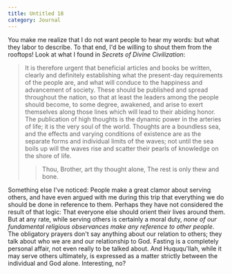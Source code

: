 ```yaml
---
title: Untitled 18
category: Journal
---
```


You make me realize that I do not want people to hear my words: but what
they labor to describe.  To that end, I'd be willing to shout them from
the rooftops!  Look at what I found in *Secrets of Divine Civilization*:

> It is therefore urgent that beneficial articles and books be written,
> clearly and definitely establishing what the present-day requirements
> of the people are, and what will conduce to the happiness and
> advancement of society.  These should be published and spread
> throughout the nation, so that at least the leaders among the people
> should become, to some degree, awakened, and arise to exert themselves
> along those lines which will lead to their abiding honor.  The
> publication of high thoughts is the dynamic power in the arteries of
> life; it is the very soul of the world.  Thoughts are a boundless sea,
> and the effects and varying conditions of existence are as the
> separate forms and individual limits of the waves; not until the sea
> boils up will the waves rise and scatter their pearls of knowledge on
> the shore of life.
>
> > Thou, Brother, art thy thought alone,
>     The rest is only thew and bone.

Something else I've noticed: People make a great clamor about serving
others, and have even argued with me during this trip that everything we
do should be done in reference to them.  Perhaps they have not
considered the result of that logic: That everyone else should orient
their lives around them.  But at any rate, while serving others is
certainly a moral duty, *none of our fundamental religious observances
make any reference to other people*.  The obligatory prayers don't say
anything about our relation to others; they talk about who we are and
our relationship to God.  Fasting is a completely personal affair, not
even really to be talked about.  And Huququ'llah, while it may serve
others ultimately, is expressed as a matter strictly between the
individual and God alone.  Interesting, no?


